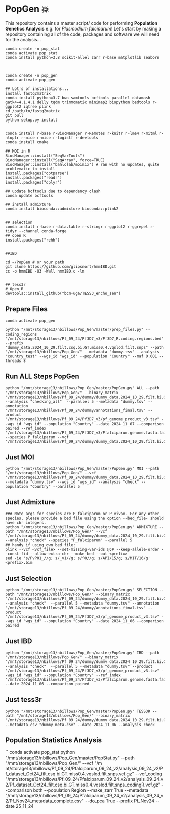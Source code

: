 # PopGen :boom:
This repository contains a master script/ code for performing **Population Genetics Analysis** e.g. for *Plasmodium falciparum*!
Let's start by making a repository containing all of the code, packages and software we will need for the analysis...


```
conda create -n pop_stat
conda activate pop_stat
conda install python=3.8 scikit-allel zarr r-base matplotlib seaborn



conda create -n pop_gen
conda activate pop_gen

## Lot's of installations...
install fastq2matrix
conda install python=3.7 bwa samtools bcftools parallel datamash gatk4=4.1.4.1 delly tqdm trimmomatic minimap2 biopython bedtools r-ggplot2 iqtree plink
cd /path/to/fastq2matrix
git pull
python setup.py install


conda install r-base r-BiocManager r-Remotes r-knitr r-lme4 r-mitml r-nloptr r-mice r-mice r-logistf r-devtools
conda install cmake

## MOI in R
BiocManager::install("SeqVarTools")
BiocManager::install("SeqArray", force=TRUE)
BiocManager::install("bahlolab/moimix") # ran with no updates, quite problematic to install
install.packages("optparse")
install.packages("readr")
install.packages("dplyr")

## update bcftools due to dependency clash
conda update bcftools

## install admixture
conda install bioconda::admixture bioconda::plink2


## selection
conda install r-base r-data.table r-stringr r-ggplot2 r-ggrepel r-tidyr --channel conda-forge
## open R
install.packages("rehh")


##IBD

cd ~/PopGen # or your path
git clone https://github.com/glipsnort/hmmIBD.git
cc -o hmmIBD -O3 -Wall hmmIBD.c -lm


## tess3r
# Open R
devtools::install_github("bcm-uga/TESS3_encho_sen")
```
## Prepare Files
```
conda activate pop_gen

python "/mnt/storage13/nbillows/Pop_Gen/master/prep_files.py" --coding_regions "/mnt/storage13/nbillows/Pf_09_24/Pf3D7_v3/Pf3D7_R.coding.regions.bed" --prefix "dummy_data.2024_10_29.filt.csq.bi.GT.miss0.4.vqslod.filt.snps" --path "/mnt/storage13/nbillows/Pop_Gen/" --metadata "dummy.tsv" --analysis "country_test" --wgs_id "wgs_id" --population "Country" --maf 0.001 --threads 8
```


## Run ALL Steps PopGen
```
python "/mnt/storage13/nbillows/Pop_Gen/master/PopGen.py" ALL --path "/mnt/storage13/nbillows/Pop_Gen/" --binary_matrix "/mnt/storage13/nbillows/Pf_09_24/dummy/dummy_data.2024_10_29.filt.bi.GT.miss0.4.vqslod.filt.snps_coding_sorted.pop_maf_filt_0.001.mat.bin" --analysis "checking_all"  --parallel 5 --metadata "dummy.tsv" --annotation "/mnt/storage13/nbillows/Pf_09_24/dummy/annotations_final.tsv" --product "/mnt/storage13/nbillows/Pf_09_24/Pf3D7_v3/pf_genome_product_v3.tsv" --wgs_id "wgs_id" --population "Country" --date 2024_11_07 --comparison paired --ref_index "/mnt/storage13/nbillows/Pf_09_24/Pf3D7_v3/Pfalciparum.genome.fasta.fai" --species P_falciparum --vcf "/mnt/storage13/nbillows/Pf_09_24/dummy/dummy_data.2024_10_29.filt.bi.GT.miss0.4.vqslod.filt.snps_coding_sorted.pop_maf_filt_0.001.vcf.gz"
```
## Just MOI
```
python "/mnt/storage13/nbillows/Pop_Gen/master/PopGen.py" MOI --path "/mnt/storage13/nbillows/Pop_Gen/" --vcf "/mnt/storage13/nbillows/Pf_09_24/dummy/dummy_data.2024_10_29.filt.bi.GT.miss0.4.vqslod.filt.snps_coding_sorted.pop_maf_filt_0.001.vcf.gz" --metadata "dummy.tsv" --wgs_id "wgs_id" --analysis "check" --population "Country" --parallel 5
```
## Just Admixture
```
### Note args for species are P_falciparum or P_vivax. For any other species, please provide a bed file using the option --bed_file- should have chr integers.
python "/mnt/storage13/nbillows/Pop_Gen/master/PopGen.py" ADMIXTURE --path "/mnt/storage13/nbillows/Pop_Gen/" --vcf "/mnt/storage13/nbillows/Pf_09_24/dummy/dummy_data.2024_10_29.filt.bi.GT.miss0.4.vqslod.filt.snps_coding_sorted.pop_maf_filt_0.001.vcf.gz" --analysis "check" --species "P_falciparum" --parallel 5
## handy if using own bed file:
plink --vcf <vcf_file> --set-missing-var-ids @:# --keep-allele-order --const-fid --allow-extra-chr --make-bed --out <prefix>
sed -ie 's/PvP01_//g; s/_v1//g; s/^0//g; s/API/15/g; s/MIT/16/g' <prefix>.bim
```
## Just Selection
```
python "/mnt/storage13/nbillows/Pop_Gen/master/PopGen.py" SELECTION --path "/mnt/storage13/nbillows/Pop_Gen/" --binary_matrix "/mnt/storage13/nbillows/Pf_09_24/dummy/dummy_data.2024_10_29.filt.bi.GT.miss0.4.vqslod.filt.snps_coding_sorted.pop_maf_filt_0.001.mat.bin" --analysis "check"  --parallel 5 --metadata "dummy.tsv" --annotation "/mnt/storage13/nbillows/Pf_09_24/dummy/annotations_final.tsv" --product "/mnt/storage13/nbillows/Pf_09_24/Pf3D7_v3/pf_genome_product_v3.tsv" --wgs_id "wgs_id" --population "Country" --date 2024_11_06 --comparison paired
```
## Just IBD
```
python "/mnt/storage13/nbillows/Pop_Gen/master/PopGen.py" IBD --path "/mnt/storage13/nbillows/Pop_Gen/" --binary_matrix "/mnt/storage13/nbillows/Pf_09_24/dummy/dummy_data.2024_10_29.filt.bi.GT.miss0.4.vqslod.filt.snps_coding_sorted.pop_maf_filt_0.001.mat.bin" --analysis "check"  --parallel 5 --metadata "dummy.tsv" --product "/mnt/storage13/nbillows/Pf_09_24/Pf3D7_v3/pf_genome_product_v3.tsv" --wgs_id "wgs_id" --population "Country" --ref_index "/mnt/storage13/nbillows/Pf_09_24/Pf3D7_v3/Pfalciparum.genome.fasta.fai" --date 2024_11_06 --comparison paired
```
## Just tess3r
```
python "/mnt/storage13/nbillows/Pop_Gen/master/PopGen.py" TESS3R --path "/mnt/storage13/nbillows/Pop_Gen/" --binary_matrix "/mnt/storage13/nbillows/Pf_09_24/dummy/dummy_data.2024_10_29.filt.bi.GT.miss0.4.vqslod.filt.snps_coding_sorted.pop_maf_filt_0.001.mat.bin" --metadata_csv "dummy_meta.csv" --date 2024_11_06 --analysis check
```

## Population Statistics Analysis
``
conda activate pop_stat
python "/mnt/storage13/nbillows/Pop_Gen/master/PopStat.py" --path "/mnt/storage13/nbillows/Pop_Gen/" --vcf "/m
nt/storage13/nbillows/Pf_09_24/Pfalciparum_09_24_v2/analysis_09_24_v2/Pf_dataset_Oct24_filt.csq.bi.GT.miss0.4.vqslod.filt.snps.vcf.gz" --vcf_coding "/mnt/storage13/nbillows/Pf_09_24/Pfalciparum_09_24_v2/analysis_09_24_v2/Pf_dataset_Oct24_filt.csq.bi.GT.miss0.4.vqslod.filt.snps_codingR.vcf.gz" --comparison both --population Region --make_zarr True --metadata "/mnt/storage13/nbillows/Pf_09_24/Pfalciparum_09_24_v2/analysis_09_24_v2/Pf_Nov24_metadata_complete.csv" --do_pca True --prefix Pf_Nov24 --date 25_11_24

```

